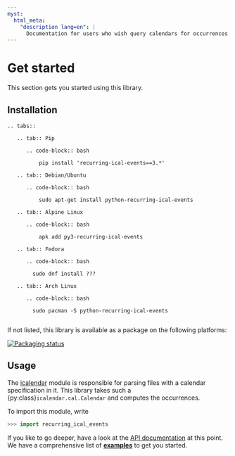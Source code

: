 ```yaml
---
myst:
  html_meta:
    "description lang=en": |
      Documentation for users who wish query calendars for occurrences of events and other components.
---
```


# Get started

This section gets you started using this library.

## Installation

```{eval-rst}
.. tabs::

   .. tab:: Pip

      .. code-block:: bash

          pip install 'recurring-ical-events==3.*'

   .. tab:: Debian/Ubuntu

      .. code-block:: bash

          sudo apt-get install python-recurring-ical-events

   .. tab:: Alpine Linux

      .. code-block:: bash

          apk add py3-recurring-ical-events

   .. tab:: Fedora

      .. code-block:: bash

        sudo dnf install ???

   .. tab:: Arch Linux

      .. code-block:: bash

        sudo pacman -S python-recurring-ical-events


```

If not listed, this library is available as a package on the following platforms:

[![Packaging status](https://repology.org/badge/vertical-allrepos/python%3Arecurring-ical-events.svg?columns=3)](https://repology.org/project/python%3Arecurring-ical-events/versions)

## Usage

The [icalendar] module is responsible for parsing files with a calendar specification in it.
This library takes such a {py:class}`icalendar.cal.Calendar` and computes the occurrences.

To import this module, write

```python
>>> import recurring_ical_events

```

If you like to go deeper, have a look at the [API documentation](../reference/api) at this point.
We have a comprehensive list of **[examples]** to get you started.

[icalendar]: https://icalendar.readthedocs.io
[examples]: examples.rst
